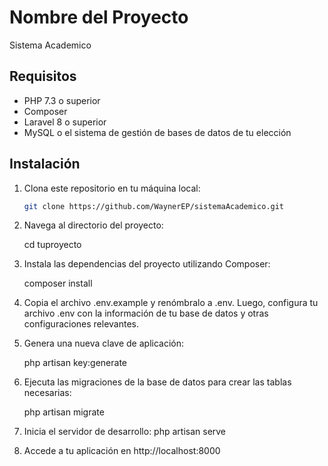# Nombre del Proyecto

Sistema Academico

## Requisitos

- PHP 7.3 o superior
- Composer
- Laravel 8 o superior
- MySQL o el sistema de gestión de bases de datos de tu elección

## Instalación

1. Clona este repositorio en tu máquina local:

   ```bash
   git clone https://github.com/WaynerEP/sistemaAcademico.git

2. Navega al directorio del proyecto:

   cd tuproyecto

3. Instala las dependencias del proyecto utilizando Composer:

    composer install

4. Copia el archivo .env.example y renómbralo a .env. Luego, configura tu archivo .env con la información de tu base de datos y otras configuraciones relevantes.

5. Genera una nueva clave de aplicación:

    php artisan key:generate

6. Ejecuta las migraciones de la base de datos para crear las tablas necesarias:
    
    php artisan migrate

7. Inicia el servidor de desarrollo:
    php artisan serve

8. Accede a tu aplicación en http://localhost:8000 


